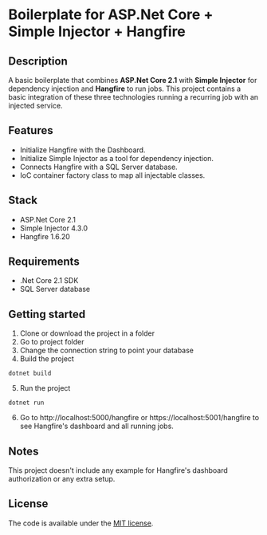 # Boilerplate for ASP.Net Core + Simple Injector + Hangfire

## Description

A basic boilerplate that combines **ASP.Net Core 2.1** with **Simple Injector** for dependency injection and **Hangfire** to run jobs.
This project contains a basic integration of these three technologies running a recurring job with an injected service.

## Features

* Initialize Hangfire with the Dashboard.
* Initialize Simple Injector as a tool for dependency injection.
* Connects Hangfire with a SQL Server database.
* IoC container factory class to map all injectable classes.

## Stack

* ASP.Net Core 2.1
* Simple Injector 4.3.0
* Hangfire 1.6.20

## Requirements

* .Net Core 2.1 SDK
* SQL Server database

## Getting started

1. Clone or download the project in a folder
2. Go to project folder
3. Change the connection string to point your database
4. Build the project
```
dotnet build
```
5. Run the project
```
dotnet run
```
6. Go to http://localhost:5000/hangfire or https://localhost:5001/hangfire to see Hangfire's dashboard and all running jobs.

## Notes

This project doesn't include any example for Hangfire's dashboard authorization or any extra setup.

## License

The code is available under the [MIT license](https://github.com/jmpichardo/aspnet-core-simple-injector-hangfire-boilerplate/blob/master/LICENSE).
